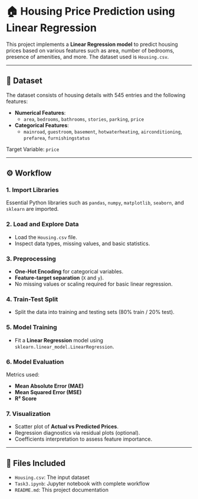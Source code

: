 # 🏠 Housing Price Prediction using Linear Regression

This project implements a **Linear Regression model** to predict housing prices based on various features such as area, number of bedrooms, presence of amenities, and more. The dataset used is `Housing.csv`.

---

## 📂 Dataset

The dataset consists of housing details with 545 entries and the following features:

- **Numerical Features**:
  - `area`, `bedrooms`, `bathrooms`, `stories`, `parking`, `price`
- **Categorical Features**:
  - `mainroad`, `guestroom`, `basement`, `hotwaterheating`, `airconditioning`, `prefarea`, `furnishingstatus`

Target Variable: `price`

---

## ⚙️ Workflow

### 1. Import Libraries
Essential Python libraries such as `pandas`, `numpy`, `matplotlib`, `seaborn`, and `sklearn` are imported.

### 2. Load and Explore Data
- Load the `Housing.csv` file.
- Inspect data types, missing values, and basic statistics.

### 3. Preprocessing
- **One-Hot Encoding** for categorical variables.
- **Feature-target separation** (`X` and `y`).
- No missing values or scaling required for basic linear regression.

### 4. Train-Test Split
- Split the data into training and testing sets (80% train / 20% test).

### 5. Model Training
- Fit a **Linear Regression** model using `sklearn.linear_model.LinearRegression`.

### 6. Model Evaluation
Metrics used:
- **Mean Absolute Error (MAE)**
- **Mean Squared Error (MSE)**
- **R² Score**

### 7. Visualization
- Scatter plot of **Actual vs Predicted Prices**.
- Regression diagnostics via residual plots (optional).
- Coefficients interpretation to assess feature importance.

---

## 📁 Files Included

- `Housing.csv`: The input dataset
- `Task3.ipynb`: Jupyter notebook with complete workflow
- `README.md`: This project documentation

